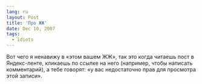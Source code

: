 ```yaml
---
lang: ru
layout: Post
title: 'Про ЖЖ'
date: Dec 10, 2007
tags:
  - idiots
---
```


Вот чего я ненавижу в «этом вашем ЖЖ», так это когда читаешь пост в Яндекс-ленте, кликаешь по ссылке на него (например, чтобы написать комментарий), а тебе говорят: «у вас недостаточно прав для просмотра этой записи».
